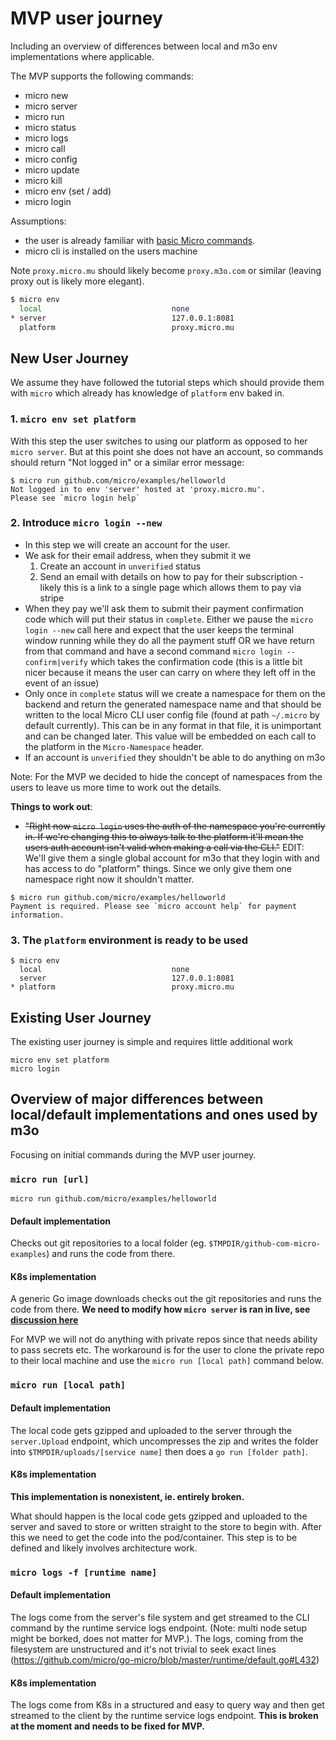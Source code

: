 # MVP user journey
Including an overview of differences between local and m3o env implementations where applicable.

The MVP supports the following commands:

- micro new
- micro server
- micro run <local or public github>
- micro status
- micro logs 
- micro call
- micro config
- micro update
- micro kill 
- micro env (set / add)
- micro login


Assumptions:
- the user is already familiar with [basic Micro commands](https://dev.m3o.com/getting-started).
- micro cli is installed on the users machine

Note `proxy.micro.mu` should likely become `proxy.m3o.com` or similar (leaving proxy out is likely more elegant).

```sh
$ micro env
  local                             none
* server                            127.0.0.1:8081
  platform                          proxy.micro.mu
```

## New User Journey

We assume they have followed the tutorial steps which should provide them with `micro` which already has knowledge of `platform` env baked in.

### 1. `micro env set platform`

With this step the user switches to using our platform as opposed to her `micro server`. But at this point she does not have an account, so  commands should return "Not logged in" or a similar error message:
```
$ micro run github.com/micro/examples/helloworld
Not logged in to env 'server' hosted at 'proxy.micro.mu'.
Please see `micro login help`
```

### 2. Introduce `micro login --new`

- In this step we will create an account for the user.
- We ask for their email address, when they submit it we
  1. Create an account in `unverified` status
  1. Send an email with details on how to pay for their subscription - likely this is a link to a single page which allows them to pay via stripe
- When they pay we'll ask them to submit their payment confirmation code which will put their status in `complete`. Either we pause the `micro login --new` call here and expect that the user keeps the terminal window running while they do all the payment stuff OR we have return from that command and have a second command `micro login --confirm|verify` which takes the confirmation code (this is a little bit nicer because it means the user can carry on where they left off in the event of an issue) 
- Only once in `complete` status will we create a namespace for them on the backend and return the generated namespace name and that should be written to the local Micro CLI user config file (found at path `~/.micro` by default currently). This can be in any format in that file, it is unimportant and can be changed later. This value will be embedded on each call to the platform in the `Micro-Namespace` header.
- If an account is `unverified` they shouldn't be able to do anything on m3o

Note: For the MVP we decided to hide the concept of namespaces from the users to leave us more time to work out the details.

**Things to work out**:
- ~~"Right now `micro login` uses the auth of the namespace you're currently in. If we're changing this to always talk to the platform it'll mean the users auth account isn't valid when making a call via the CLI."~~ EDIT: We'll give them a single global account for m3o that they login with and has access to do "platform" things. Since we only give them one namespace right now it shouldn't matter.

```
$ micro run github.com/micro/examples/helloworld
Payment is required. Please see `micro account help` for payment information. 
```

### 3. The `platform` environment is ready to be used

```
$ micro env
  local                             none
  server                            127.0.0.1:8081
* platform                          proxy.micro.mu
```

## Existing User Journey
The existing user journey is simple and requires little additional work
```
micro env set platform
micro login
```

## Overview of major differences between local/default implementations and ones used by m3o

Focusing on initial commands during the MVP user journey.

### `micro run [url]`

```
micro run github.com/micro/examples/helloworld
```

#### Default implementation

Checks out git repositories to a local folder (eg. `$TMPDIR/github-com-micro-examples`) and runs the code from there.

#### K8s implementation

A generic Go image downloads checks out the git repositories and runs the code from there. **We need to modify how `micro server` is ran in live, see [discussion here](https://github.com/micro/development/pull/221)**

For MVP we will not do anything with private repos since that needs ability to pass secrets etc. The workaround is for the user to clone the private repo to their local machine and use the `micro run [local path]` command below.

### `micro run [local path]`

#### Default implementation

The local code gets gzipped and uploaded to the server through the `server.Upload` endpoint, which uncompresses the zip and writes the folder into `$TMPDIR/uploads/[service name]` then does a `go run [folder path]`.

#### K8s implementation

**This implementation is nonexistent, ie. entirely broken.**

What should happen is the local code gets gzipped and uploaded to the server and saved to store or written straight to the store to begin with. After this we need to get the code into the pod/container. This step is to be defined and likely involves architecture work.

### `micro logs -f [runtime name]`

#### Default implementation

The logs come from the server's file system and get streamed to the CLI command by the runtime service logs endpoint. (Note: multi node setup might be borked, does not matter for MVP.). The logs, coming from the filesystem are unstructured and it's not trivial to seek exact lines (https://github.com/micro/go-micro/blob/master/runtime/default.go#L432)

#### K8s implementation

The logs come from K8s in a structured and easy to query way and then get streamed to the client by the runtime service logs endpoint. **This is broken at the moment and needs to be fixed for MVP.**

